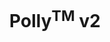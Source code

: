 ---
layout: post
title: "Polly<sup>TM</sup> v2"
description: "What we learned and moving forward"
thumb_image: "polly-case-study/polly-hero-image01.png"
tags: [UX]

partials:
  
  - name    : section-image-full-width
    image   : polly-case-study/polly-hero-image.png
    alt     : full-width-image

  - name    : section-content
    columns :
        - column      : col-md-8 col-sm-12
          heading     : Overview
          description : |
            Did you know? It takes 10-15 years for a new drug to come to the market and it costs almost a billion dollar. Elucidata at its core is trying to reduce the time to find the target for a drug and thus reduce the cost. <br><br>Polly<sup>TM</sup> is a one-stop solution for finding insights from metabolomics experiments. The traditional way of analyzing metabolomic dataset is lengthy and broken. An expert with 3-5 years of experience takes a week to analyze a dataset acquired from an experiment.
          website     : https://polly.elucidata.io/
  
  - name    : section-content
    class   : bg_gray    
    nest    :
      parent              : 
        - column          : col-md-6 col-sm-12
          child           : 
            - column      : col-md-8 col-sm-12
              heading     : Goal
              description : |
                To design an MVP for end to end metabolomic data analysis.

            - column      : col-md-4 col-sm-12
              description : 

        - column          : col-md-6 col-sm-12
          child           : 
            - column      : col-md-5
              subheading  : My role
              description : 
                User Research <br>Visual Design <br>User Testing 

            - column      : col-md-7
              subheading  : Team
              description : | 
                <a href="https://www.linkedin.com/in/ananya-mukherjee-2a42a631/" target="_blank">Ananya Mukherjee</a>( Design Mentor ) <br><a href="https://www.linkedin.com/in/amanparnami/" target="_blank">Aman Parnami</a>( Design Mentor )

            - column      : col-md-5
              subheading  : Tools
              description : 
                Sketch <br> Invision

            - column      : col-md-7
              subheading  : Duration
              description : 
                8 Months

            - column      : col-md-5
              subheading  : Industry
              description : 
                BioTech

  - name    : section-content
    columns :
        - column      : col-md-8 col-sm-12
          heading     : Uh oh!
          description : |
            This project is under NDA( non-disclosure agreement ), due to which I can't share all the details in the public domain. However, if you are a recruiter or someone who wants to learn more about my work on this project, please write an email to me at <a href="mailto:niranjangupta.jun3@gmail.com?subject=Want to learn more about Polly(MVP) case study" class="">niranjangupta.jun3@gmail.com</a>.
---
